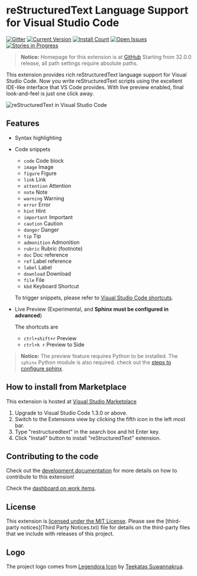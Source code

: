 # reStructuredText Language Support for Visual Studio Code

[![Gitter](https://badges.gitter.im/vscode-restructuredtext/vscode-restructuredtext.svg)](https://gitter.im/vscode-restructuredtext/vscode-restructuredtext?utm_source=badge&utm_medium=badge&utm_campaign=pr-badge)
[![Current Version](http://vsmarketplacebadge.apphb.com/version/lextudio.restructuredtext.svg)](https://marketplace.visualstudio.com/items?itemName=lextudio.restructuredtext)
[![Install Count](http://vsmarketplacebadge.apphb.com/installs/lextudio.restructuredtext.svg)](https://marketplace.visualstudio.com/items?itemName=lextudio.restructuredtext)
[![Open Issues](http://vsmarketplacebadge.apphb.com/rating/lextudio.restructuredtext.svg) ](https://marketplace.visualstudio.com/items?itemName=lextudio.restructuredtext)
[![Stories in Progress](https://img.shields.io/waffle/label/vscode-restructuredtext/vscode-restructuredtext/in%20progress.svg)](http://waffle.io/vscode-restructuredtext/vscode-restructuredtext) 

>**Notice:**
> Homepage for this extension is at [GitHub](https://github.com/vscode-restructuredtext/vscode-restructuredtext)
> Starting from 32.0.0 release, all path settings require absolute paths.

This extension provides rich reStructuredText language support for Visual Studio Code.
Now you write reStructuredText scripts using the excellent IDE-like interface
that VS Code provides. With live preview enabled, final look-and-feel is just one click away.

![reStructuredText in Visual Studio Code](images/vscode.png)

## Features

- Syntax highlighting
- Code snippets
  - `code`  			Code block
  - `image` 			Image
  - `figure`            Figure
  - `link`  			Link
  - `attention` 		Attention
  - `note`				Note
  - `warning`			Warning
  - `error`				Error
  - `hint`				Hint
  - `important`			Important
  - `caution`			Caution
  - `danger`			Danger
  - `tip`				Tip
  - `admonition` 		Admonition
  - `rubric`			Rubric (footnote)
  - `doc`               Doc reference
  - `ref`               Label reference
  - `label`			Label
  - `download` 		Download
  - `file`				File
  - `kbd`				Keyboard Shortcut

  To trigger snippets, please refer to [Visual Studio Code shortcuts](https://code.visualstudio.com/docs/customization/keybindings).
  
- Live Preview (Experimental, and **Sphinx must be configured in advanced**)

  The shortcuts are

  - `ctrl+shift+r`      Preview
  - `ctrl+k r`          Preview to Side

>**Notice:** The preview feature requires Python to be installed. The `sphinx` Python module is also required. 
check out the [steps to configure sphinx](docs/sphinx.md).

## How to install from Marketplace

This extension is hosted at [Visual Studio Marketplace](https://marketplace.visualstudio.com/items/lextudio.restructuredtext)

1. Upgrade to Visual Studio Code 1.3.0 or above.
1. Switch to the Extensions view by clicking the fifth icon in the left most bar.
1. Type "restructuredtext" in the search box and hit Enter key.
1. Click "Install" button to install "reStructuredText" extension.

## Contributing to the code

Check out the [development documentation](docs/development.md) for more details
on how to contribute to this extension!

Check the [dashboard on work items](https://waffle.io/vscode-restructuredtext/vscode-restructuredtext).

## License

This extension is [licensed under the MIT License](LICENSE.txt).  Please see the
[third-party notices](Third Party Notices.txt) file for details on the third-party
files that we include with releases of this project.

## Logo
The project logo comes from [Legendora Icon](http://raindropmemory.deviantart.com/art/Legendora-Icon-Set-118999011) by [Teekatas Suwannakrua](http://raindropmemory.deviantart.com/).
